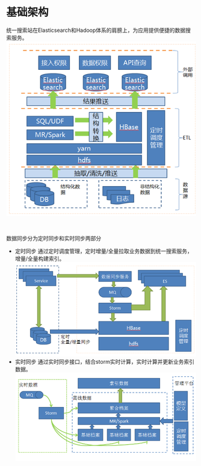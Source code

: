 # 基础架构
统一搜索站在Elasticsearch和Hadoop体系的肩膀上，为应用提供便捷的数据搜索服务。
![](image/struct-1.png)

<br/>

数据同步分为定时同步和实时同步两部分
- 定时同步
 通过定时调度管理，定时增量/全量拉取业务数据到统一搜索服务，增量/全量构建索引。
 ![](image/struct-2.png)
- 实时同步
 通过实时同步接口，结合storm实时计算，实时计算并更新业务索引数据。
 ![](image/struct-3.png)